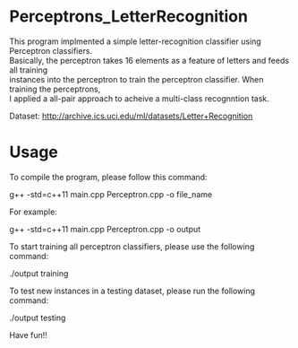 # Perceptrons_LetterRecognition

This program implmented a simple letter-recognition classifier using Perceptron classifiers. <br />
Basically, the perceptron takes 16 elements as a feature of letters and feeds all training <br />
instances into the perceptron to train the perceptron classifier. When training the perceptrons, <br />
I applied a all-pair approach to acheive a multi-class recognntion task. <br />

Dataset: http://archive.ics.uci.edu/ml/datasets/Letter+Recognition <br />

# Usage

To compile the program, please follow this command: <br />

g++ -std=c++11 main.cpp Perceptron.cpp -o file_name 

For example: 

g++ -std=c++11 main.cpp Perceptron.cpp -o output 

To start training all perceptron classifiers, please use the following command: <br />

./output training

To test new instances in a testing dataset, please run the following command: <br />

./output testing

Have fun!!
